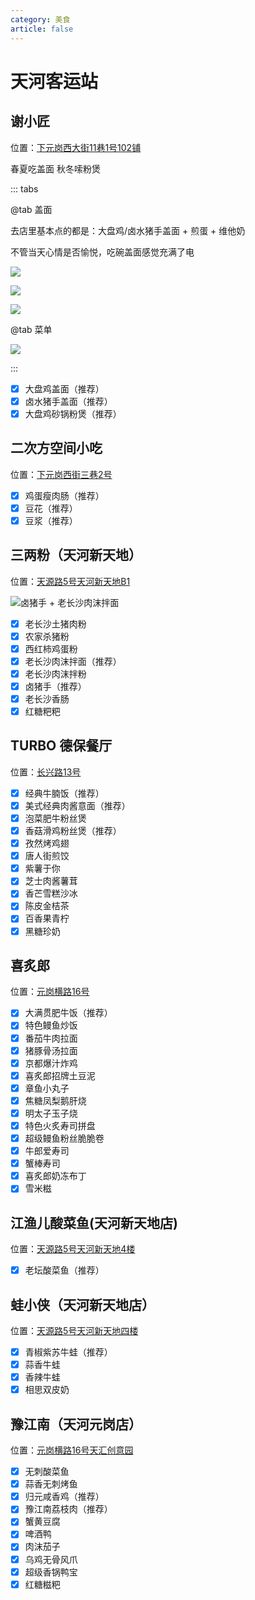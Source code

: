 ```yaml
---
category: 美食
article: false
---
```


# 天河客运站

## 谢小匠

<span class="icon iconfont icon-locate"></span> 位置：<a href="https://ditu.amap.com/place/B0FFKPHPIY" target="_blank">下元岗西大街11巷1号102铺</a>

春夏吃盖面 秋冬嗦粉煲

::: tabs

@tab 盖面

去店里基本点的都是：大盘鸡/卤水猪手盖面 + 煎蛋 + 维他奶

不管当天心情是否愉悦，吃碗盖面感觉充满了电

![](https://img.sherry4869.com/Blog/life/delicacies/guangzhou/th/thkyz/xxj/img_2.jpg)

![](https://img.sherry4869.com/Blog/life/delicacies/guangzhou/th/thkyz/xxj/img_3.jpg)

![](https://img.sherry4869.com/Blog/life/delicacies/guangzhou/th/thkyz/xxj/img_4.jpg)

@tab 菜单

![](https://img.sherry4869.com/Blog/life/delicacies/guangzhou/th/thkyz/xxj/img.jpg)

:::

- [x] 大盘鸡盖面（推荐）
- [x] 卤水猪手盖面（推荐）
- [x] 大盘鸡砂锅粉煲（推荐）

## 二次方空间小吃

<span class="icon iconfont icon-locate"></span> 位置：<a href="https://ditu.amap.com/place/B0FFKTDTCX" target="_blank">下元岗西街三巷2号</a>

- [x] 鸡蛋瘦肉肠（推荐）
- [x] 豆花（推荐）
- [x] 豆浆（推荐）

## 三两粉（天河新天地）

<span class="icon iconfont icon-locate"></span> 位置：<a href="https://ditu.amap.com/place/B0H1U90B35" target="_blank">天源路5号天河新天地B1</a>

![卤猪手 + 老长沙肉沫拌面 ](https://img.sherry4869.com/Blog/life/delicacies/guangzhou/th/thkyz/slf/img.jpg)

- [x] 老长沙土猪肉粉
- [x] 农家杀猪粉
- [x] 西红柿鸡蛋粉
- [x] 老长沙肉沫拌面（推荐）
- [x] 老长沙肉沫拌粉
- [x] 卤猪手（推荐）
- [x] 老长沙香肠
- [x] 红糖粑粑

## TURBO 德保餐厅

<span class="icon iconfont icon-locate"></span> 位置：<a href="https://ditu.amap.com/place/B0HUV94AUX" target="_blank">长兴路13号</a>

- [x] 经典牛腩饭（推荐）
- [x] 美式经典肉酱意面（推荐）
- [x] 泡菜肥牛粉丝煲
- [x] 香菇滑鸡粉丝煲（推荐）
- [x] 孜然烤鸡翅
- [x] 唐人街煎饺
- [x] 紫薯于你
- [x] 芝士肉酱薯茸
- [x] 香芒雪糕沙冰
- [x] 陈皮金桔茶
- [x] 百香果青柠
- [x] 黑糖珍奶

## 喜炙郎

<span class="icon iconfont icon-locate"></span> 位置：<a href="https://ditu.amap.com/place/B0HA7PYK76" target="_blank">元岗横路16号</a>

- [x] 大满贯肥牛饭（推荐）
- [x] 特色鳗鱼炒饭
- [x] 番茄牛肉拉面
- [x] 猪豚骨汤拉面
- [x] 京都爆汁炸鸡
- [x] 喜炙郎招牌土豆泥
- [x] 章鱼小丸子
- [x] 焦糖凤梨鹅肝烧
- [x] 明太子玉子烧
- [x] 特色火炙寿司拼盘
- [x] 超级鳗鱼粉丝脆脆卷
- [x] 牛郎爱寿司
- [x] 蟹棒寿司
- [x] 喜炙郎奶冻布丁
- [x] 雪米糍

## 江渔儿酸菜鱼(天河新天地店)

<span class="icon iconfont icon-locate"></span> 位置：<a href="https://ditu.amap.com/place/B0H36HYRHC" target="_blank">天源路5号天河新天地4楼</a>

- [x] 老坛酸菜鱼（推荐）

## 蛙小侠（天河新天地店）

<span class="icon iconfont icon-locate"></span> 位置：<a href="https://ditu.amap.com/place/B0FFKQOQ0T" target="_blank">天源路5号天河新天地四楼</a>

- [x] 青椒紫苏牛蛙（推荐）
- [x] 蒜香牛蛙
- [x] 香辣牛蛙
- [x] 相思双皮奶

## 豫江南（天河元岗店）

<span class="icon iconfont icon-locate"></span> 位置：<a href="https://ditu.amap.com/place/B0FFJA1VJG" target="_blank">元岗横路16号天汇创意园</a>

- [x] 无刺酸菜鱼
- [x] 蒜香无刺烤鱼
- [x] 归元咸香鸡（推荐）
- [x] 豫江南荔枝肉（推荐）
- [x] 蟹黄豆腐
- [x] 啤酒鸭
- [x] 肉沫茄子
- [x] 乌鸡无骨风爪
- [x] 超级香锅鸭宝
- [x] 红糖糍粑